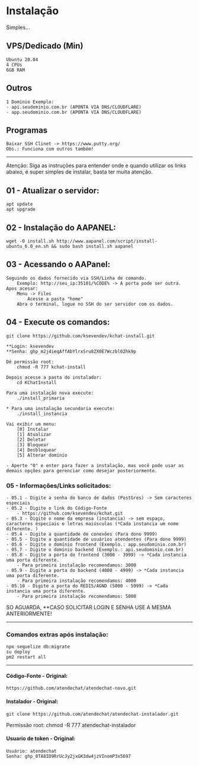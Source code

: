 # Instalação
Simples...

## VPS/Dedicado (Min)
    Ubuntu 20.04
    4 CPUs
    6GB RAM

## Outros
    1 Dominio Exemplo:
    - api.seudominio.com.br (APONTA VIA DNS/CLOUDFLARE)
    - app.seudominio.com.br (APONTA VIA DNS/CLOUDFLARE)

## Programas
    Baixar SSH Clinet -> https://www.putty.org/
    Obs.: Funciona com outros também!

--------


Atenção: Siga as instruções para entender onde e quando utilizar os links
abaixo, é super simples de instalar, basta ter muita atenção.


## 01 - Atualizar o servidor:
    apt update
    apt upgrade

## 02 - Instalação do AAPANEL:
    wget -O install.sh http://www.aapanel.com/script/install-ubuntu_6.0_en.sh && sudo bash install.sh aapanel

## 03 - Acessando o AAPanel:
    Seguindo os dados fornecido via SSH/Linha de comando.
        Exemplo: http://seu_ip:35101/%CODE% -> A porta pode ser outra.
    Apos acesar:
        Menu -> Files 
            Acesse a pasta "home"
        Abra o terminal, logue no SSH do ser servidor com os dados.

## 04 - Execute os comandos:
    
    git clone https://github.com/ksevendev/kchat-install.git

    **Login: ksevendev
    **Senha: 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

    Dê permissão root: 
        chmod -R 777 kchat-install

    Depois acesse a pasta do instalador:
        cd KChatInstall

    Para uma instalação nova execute:
        ./install_primaria
    
    * Para uma instalação secundaria execute:
        ./install_instancia

    Vai exibir um menu:
        [0] Instalar
        [1] Atualizar
        [2] Deletar
        [3] Bloquear
        [4] Desbloquear
        [5] Alterar domínio

    - Aperte "0" e enter para fazer a instalação, mas você pode usar as demais opções para gerenciar como desejar posteriormente.
    
### 05 - Informações/Links solicitados:

    - 05.1 - Digite a senha do banco de dados (PostGres) -> Sem caracteres especiais
    - 05.2 - Digite o link do Código-Fonte
        - https://github.com/ksevendev/kchat.git
    - 05.3 - Digite o nome da empresa (instancia) -> sem espaço, caracteres especiais e letras maiúsculas (*Cada instancia um nome diferente. )
    - 05.4 - Digite a quantidade de conexões (Para dono 9999)
    - 05.5 - Digite a quantidade de usuários atendentes (Para dono 9999)
    - 05.6 - Digite o domínio frontend (Exemplo.: app.seudominio.com.br)
    - 05.7 - Digite o domínio backend (Exemplo.: api.seudominio.com.br)
    - 05.8 - Digite a porta do frontend (3000 - 3999) -> *Cada instancia uma porta diferente. 
        - Para primeira instalação recomendamos: 3000
    - 05.9 - Digite a porta do backend (4000 - 4999) -> *Cada instancia uma porta diferente. 
        - Para primeira instalação recomendamos: 4000
    - 05.10 - Digite a porta do REDIS/AGND (5000 - 5999) -> *Cada instancia uma porta diferente. 
        - Para primeira instalação recomendamos: 5000

SO AGUARDA, **CASO SOLICITAR LOGIN E SENHA USE A MESMA ANTERIORMENTE!

-------------------------------------

### Comandos extras após instalação:
    npx sequelize db:migrate
    su deploy
    pm2 restart all

-------------------------------------

#### Código-Fonte - Original: 
    https://github.com/atendechat/atendechat-novo.git

#### Instalador - Original: 
    git clone https://github.com/atendechat/atendechat-instalador.git
Permissão root: chmod -R 777 atendechat-instalador

#### Usuario de token - Original:
    Usuário: atendechat
    Senha: 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
    
    
